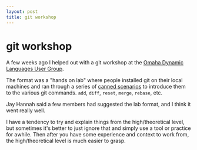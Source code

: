 ```yaml
---
layout: post
title: git workshop
---
```


git workshop
============

A few weeks ago I helped out with a git workshop at the [Omaha Dynamic Languages User Group](http://jays.net/wiki/ODynUG).

The format was a "hands on lab" where people installed git on their local machines and ran through a series of [canned scenarios](http://www.draconianoverlord.com/git-workshop.html) to introduce them to the various git commands. `add`, `diff`, `reset`, `merge`, `rebase`, etc.

Jay Hannah said a few members had suggested the lab format, and I think it went really well.

I have a tendency to try and explain things from the high/theoretical level, but sometimes it's better to just ignore that and simply use a tool or practice for awhile. Then after you have some experience and context to work from, the high/theoretical level is much easier to grasp.


